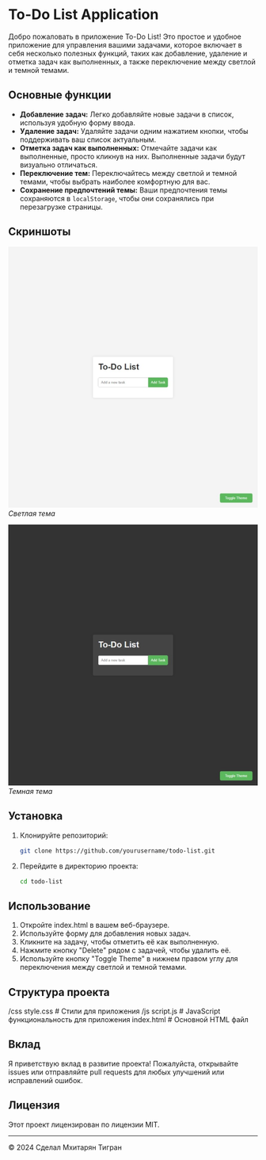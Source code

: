 # To-Do List Application

Добро пожаловать в приложение To-Do List! Это простое и удобное приложение для управления вашими задачами, которое включает в себя несколько полезных функций, таких как добавление, удаление и отметка задач как выполненных, а также переключение между светлой и темной темами.

## Основные функции

- **Добавление задач:** Легко добавляйте новые задачи в список, используя удобную форму ввода.
- **Удаление задач:** Удаляйте задачи одним нажатием кнопки, чтобы поддерживать ваш список актуальным.
- **Отметка задач как выполненных:** Отмечайте задачи как выполненные, просто кликнув на них. Выполненные задачи будут визуально отличаться.
- **Переключение тем:** Переключайтесь между светлой и темной темами, чтобы выбрать наиболее комфортную для вас.
- **Сохранение предпочтений темы:** Ваши предпочтения темы сохраняются в `localStorage`, чтобы они сохранялись при перезагрузке страницы.

## Скриншоты

![Light Theme](Screenshot_light.jpeg)
*Светлая тема*

![Dark Theme](Screenshot_dark.jpeg)
*Темная тема*

## Установка

1. Клонируйте репозиторий:
   ```bash
   git clone https://github.com/yourusername/todo-list.git
2. Перейдите в директорию проекта:
   ```bash
   cd todo-list
## Использование

1. Откройте index.html в вашем веб-браузере.
2. Используйте форму для добавления новых задач.
3. Кликните на задачу, чтобы отметить её как выполненную.
4. Нажмите кнопку "Delete" рядом с задачей, чтобы удалить её.
5. Используйте кнопку "Toggle Theme" в нижнем правом углу для переключения между светлой и темной темами.

## Структура проекта

/css
  style.css       # Стили для приложения
/js
  script.js       # JavaScript функциональность для приложения
index.html        # Основной HTML файл

## Вклад

Я приветствую вклад в развитие проекта! Пожалуйста, открывайте issues или отправляйте pull requests для любых улучшений или исправлений ошибок.

## Лицензия

Этот проект лицензирован по лицензии MIT.

---

© 2024 Сделал Мхитарян Тигран
